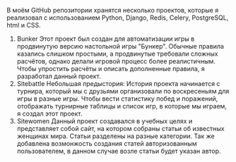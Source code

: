 В моём GitHub репозитории хранятся несколько проектов, которые я реализовал с использованием Python, Django, Redis, Celery, PostgreSQL, html и CSS.
1. Bunker
Этот проект был создан для автоматизации игры в продвинутую версию настольной игры "Бункер". Обычные правила казались слишком простыми, а продвинутые требовали сложных расчётов, однако делали игровой процесс более реалистичным. Чтобы упростить расчёты и описать дополненные правила, я разработал данный проект.
2. Sitebattle
Небольшая предыстория: 
История проекта начинается с турнира, который мы с друзьями организовали по воскресеньям для игры в разные игры. Чтобы вести статистику побед и поражений, отображать турнирные таблицы и список игр, в которые мы играем, я создал этот проект.
3. Sitewomen
Данный проект создавался в учебных целях и представляет собой сайт, на котором собраны статьи об известных женщинах мира. Статьи разделены на разные категории. Так же добавлена возмонжость создания статей авторизованным пользователем, в данном случае возле статьи будет указан автор.
